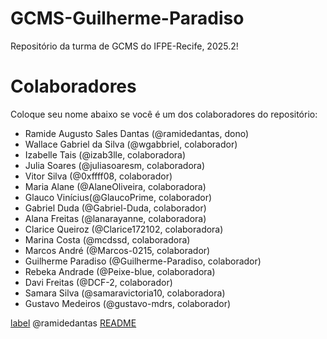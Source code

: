 # GCMS-Guilherme-Paradiso
Repositório da turma de GCMS do IFPE-Recife, 2025.2!

# Colaboradores
Coloque seu nome abaixo se você é um dos colaboradores do repositório:

* Ramide Augusto Sales Dantas (@ramidedantas, dono)
* Wallace Gabriel da Silva (@wgabbriel, colaborador)
* Izabelle Tais (@izab3lle, colaboradora)
* Julia Soares (@juliasoaresm, colaboradora)
* Vitor Silva (@0xffff08, colaborador)
* Maria Alane (@AlaneOliveira, colaboradora)
* Glauco Vinícius(@GlaucoPrime, colaborador)
* Gabriel Duda (@Gabriel-Duda, colaborador)
* Alana Freitas (@lanarayanne, colaboradora)
* Clarice Queiroz (@Clarice172102, colaboradora)
* Marina Costa (@mcdssd, colaboradora)
* Marcos André (@Marcos-0215, colaborador)
* Guilherme Paradiso (@Guilherme-Paradiso, colaborador)
* Rebeka Andrade (@Peixe-blue, colaboradora)
* Davi Freitas (@DCF-2, colaborador)
* Samara Silva (@samaravictoria10, colaboradora)
* Gustavo Medeiros (@gustavo-mdrs, colaborador)

[label](DOCUMETATION)
@ramidedantas
[README](https://github.com/Guilherme-Paradiso/GCMS-Guilherme-Paradiso/edit/main/README.md)
